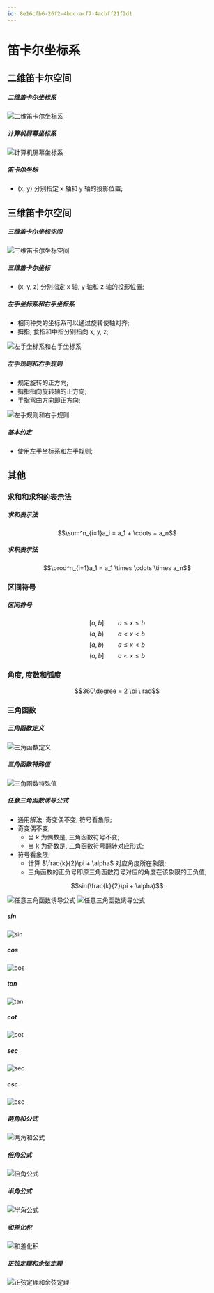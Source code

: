 ```yaml
---
id: 8e16cfb6-26f2-4bdc-acf7-4acbff21f2d1
---
```


# 笛卡尔坐标系

## 二维笛卡尔空间

##### 二维笛卡尔坐标系

![二维笛卡尔坐标系](./images/2023-07-17-16-31-02.png)

##### 计算机屏幕坐标系

![计算机屏幕坐标系](./images/2023-07-17-16-31-54.png)

##### 笛卡尔坐标

- (x, y) 分别指定 x 轴和 y 轴的投影位置;

## 三维笛卡尔空间

##### 三维笛卡尔坐标空间

![三维笛卡尔坐标空间](./images/2023-07-17-16-34-16.png)

##### 三维笛卡尔坐标

- (x, y, z) 分别指定 x 轴, y 轴和 z 轴的投影位置;

##### 左手坐标系和右手坐标系

- 相同种类的坐标系可以通过旋转使轴对齐;
- 拇指, 食指和中指分别指向 x, y, z;

![左手坐标系和右手坐标系](./images/2023-07-17-16-37-10.png)

##### 左手规则和右手规则

- 规定旋转的正方向;
- 拇指指向旋转轴的正方向;
- 手指弯曲方向即正方向;

![左手规则和右手规则](./images/2023-07-17-16-39-18.png)

##### 基本约定

- 使用左手坐标系和左手规则;

## 其他

### 求和和求积的表示法

##### 求和表示法

$$\sum^n_{i=1}a_i = a_1 + \cdots + a_n$$

##### 求积表示法

$$\prod^n_{i=1}a_1 = a_1 \times \cdots \times a_n$$

### 区间符号

##### 区间符号

$$[a,b]\qquad a \le x \le b$$
$$(a,b)\qquad a \lt x \lt b$$
$$[a,b)\qquad a \le x \lt b$$
$$(a,b]\qquad a \lt x \le b$$

### 角度, 度数和弧度

$$360\degree = 2 \pi \ rad$$

### 三角函数

##### 三角函数定义

![三角函数定义](./images/2023-07-17-16-51-52.png)

##### 三角函数特殊值

![三角函数特殊值](./images/2023-07-17-16-52-37.png)

##### 任意三角函数诱导公式

- 通用解法: 奇变偶不变, 符号看象限;
- 奇变偶不变;
  - 当 k 为偶数是, 三角函数符号不变;
  - 当 k 为奇数是, 三角函数符号翻转对应形式;
- 符号看象限;
  - 计算 $\frac{k}{2}\pi + \alpha$ 对应角度所在象限;
  - 三角函数的正负号即原三角函数符号对应的角度在该象限的正负值;

$$sin(\frac{k}{2}\pi + \alpha)$$

![任意三角函数诱导公式](./images/2023-07-17-16-53-26.png)
![任意三角函数诱导公式](./images/2023-07-17-16-54-06.png)

##### sin

![sin](./images/2023-07-17-16-54-35.png)

##### cos

![cos](./images/2023-07-17-16-54-56.png)

##### tan

![tan](./images/2023-07-17-16-55-16.png)

##### cot

![cot](./images/2023-07-17-16-55-36.png)

##### sec

![sec](./images/2023-07-17-16-55-52.png)

##### csc

![csc](./images/2023-07-17-16-56-11.png)

##### 两角和公式

![两角和公式](./images/2023-07-17-16-57-20.png)

##### 倍角公式

![倍角公式](./images/2023-07-17-16-57-52.png)

##### 半角公式

![半角公式](./images/2023-07-17-16-58-25.png)

##### 和差化积

![和差化积](./images/2023-07-17-16-58-47.png)

##### 正弦定理和余弦定理

![正弦定理和余弦定理](./images/2023-07-17-16-59-26.png)
